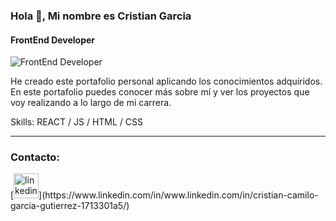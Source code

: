 ### Hola 👋, Mi nombre es Cristian Garcia
#### FrontEnd Developer
![FrontEnd Developer](https://i.ibb.co/Jq40hm7/portafolio.png)

He creado este portafolio personal aplicando los conocimientos adquiridos. En este portafolio puedes conocer más sobre mí y ver los proyectos que voy realizando a lo largo de mi carrera.

Skills:  REACT / JS / HTML / CSS
<hr>
<h3>Contacto: </h3>
[<img src='https://cdn.jsdelivr.net/npm/simple-icons@3.0.1/icons/linkedin.svg' alt='linkedin' height='40'>](https://www.linkedin.com/in/www.linkedin.com/in/cristian-camilo-garcia-gutierrez-1713301a5/)  

